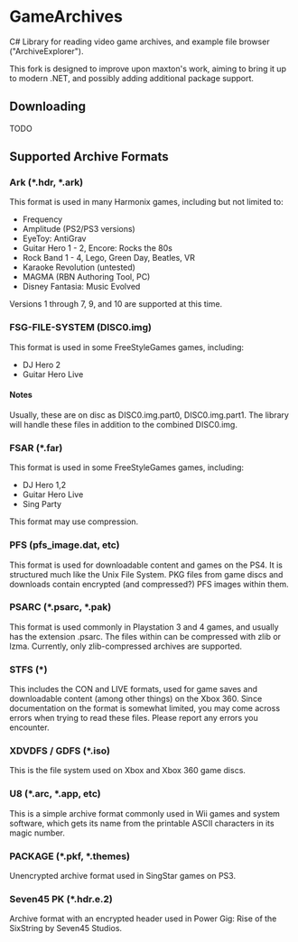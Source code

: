 ﻿# GameArchives
C# Library for reading video game archives, and example file browser ("ArchiveExplorer").

This fork is designed to improve upon maxton's work, aiming to bring it up to modern .NET, and possibly adding additional package support.

## Downloading
TODO

## Supported Archive Formats
### Ark (*.hdr, *.ark)
This format is used in many Harmonix games, including but not limited to:
* Frequency
* Amplitude (PS2/PS3 versions)
* EyeToy: AntiGrav
* Guitar Hero 1 - 2, Encore: Rocks the 80s
* Rock Band 1 - 4, Lego, Green Day, Beatles, VR
* Karaoke Revolution (untested)
* MAGMA (RBN Authoring Tool, PC)
* Disney Fantasia: Music Evolved

Versions 1 through 7, 9, and 10 are supported at this time.

### FSG-FILE-SYSTEM (DISC0.img)
This format is used in some FreeStyleGames games, including:
* DJ Hero 2
* Guitar Hero Live

#### Notes
Usually, these are on disc as DISC0.img.part0, DISC0.img.part1.
The library will handle these files in addition to the combined DISC0.img.

### FSAR (*.far)
This format is used in some FreeStyleGames games, including:
* DJ Hero 1,2
* Guitar Hero Live
* Sing Party

This format may use compression.

### PFS (pfs_image.dat, etc)
This format is used for downloadable content and games on the PS4. It is structured much like the Unix File System.
PKG files from game discs and downloads contain encrypted (and compressed?) PFS images within them.

### PSARC (*.psarc, *.pak)
This format is used commonly in Playstation 3 and 4 games, and usually has the extension .psarc.
The files within can be compressed with zlib or lzma. Currently, only zlib-compressed archives are supported.

### STFS (*)
This includes the CON and LIVE formats, used for game saves and downloadable
content (among other things) on the Xbox 360. Since documentation on the format
is somewhat limited, you may come across errors when trying to read these
files. Please report any errors you encounter.

### XDVDFS / GDFS (*.iso)
This is the file system used on Xbox and Xbox 360 game discs.

### U8 (*.arc, *.app, etc)
This is a simple archive format commonly used in Wii games and system software,
which gets its name from the printable ASCII characters in its magic number.

### PACKAGE (*.pkf, *.themes)
Unencrypted archive format used in SingStar games on PS3.

### Seven45 PK (*.hdr.e.2)
Archive format with an encrypted header used in Power Gig: Rise of the SixString by Seven45 Studios.